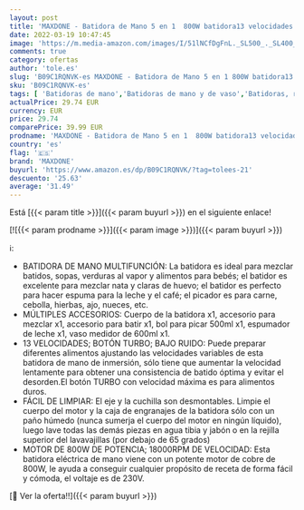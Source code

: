 ```yaml
---
layout: post
title: 'MAXDONE - Batidora de Mano 5 en 1  800W batidora13 velocidades y modo turbo  Libre BPA  para Batidos  Sopas  Salsas  Comida para Bebés'
date: 2022-03-19 10:47:45
image: 'https://m.media-amazon.com/images/I/51lNCfDgFnL._SL500_._SL400_.jpg'
comments: true
category: ofertas
author: 'tole.es'
slug: 'B09C1RQNVK-es MAXDONE - Batidora de Mano 5 en 1 800W batidora13...'
sku: 'B09C1RQNVK-es'
tags: [ 'Batidoras de mano','Batidoras de mano y de vaso','Batidoras, robots de cocina y minipicadoras','Hogar y cocina','Pequeño electrodoméstico','bebés','maxdone', ]
actualPrice: 29.74 EUR
currency: EUR
price: 29.74
comparePrice: 39.99 EUR
prodname: 'MAXDONE - Batidora de Mano 5 en 1  800W batidora13 velocidades y modo turbo  Libre BPA  para Batidos  Sopas  Salsas  Comida para Bebés'
country: 'es'
flag: '🇪🇸'
brand: 'MAXDONE'
buyurl: 'https://www.amazon.es/dp/B09C1RQNVK/?tag=tolees-21'
descuento: '25.63'
average: '31.49'
---
```


Está [{{< param title >}}]({{< param buyurl >}}) en el siguiente enlace!

[![{{< param prodname >}}]({{< param image >}})]({{< param buyurl >}})

ℹ️:

- BATIDORA DE MANO MULTIFUNCIÓN: La batidora es ideal para mezclar batidos, sopas, verduras al vapor y alimentos para bebés; el batidor es excelente para mezclar nata y claras de huevo; el batidor es perfecto para hacer espuma para la leche y el café; el picador es para carne, cebolla, hierbas, ajo, nueces, etc.
- MÚLTIPLES ACCESORIOS: Cuerpo de la batidora x1, accesorio para mezclar x1, accesorio para batir x1, bol para picar 500ml x1, espumador de leche x1, vaso medidor de 600ml x1.
- 13 VELOCIDADES; BOTÓN TURBO; BAJO RUIDO: Puede preparar diferentes alimentos ajustando las velocidades variables de esta batidora de mano de inmersión, sólo tiene que aumentar la velocidad lentamente para obtener una consistencia de batido óptima y evitar el desorden.El botón TURBO con velocidad máxima es para alimentos duros.
- FÁCIL DE LIMPIAR: El eje y la cuchilla son desmontables. Limpie el cuerpo del motor y la caja de engranajes de la batidora sólo con un paño húmedo (nunca sumerja el cuerpo del motor en ningún líquido), luego lave todas las demás piezas en agua tibia y jabón o en la rejilla superior del lavavajillas (por debajo de 65 grados)
- MOTOR DE 800W DE POTENCIA; 18000RPM DE VELOCIDAD: Esta batidora eléctrica de mano viene con un potente motor de cobre de 800W, le ayuda a conseguir cualquier propósito de receta de forma fácil y cómoda, el voltaje es de 230V.

[🛒 Ver la oferta!!]({{< param buyurl >}})
